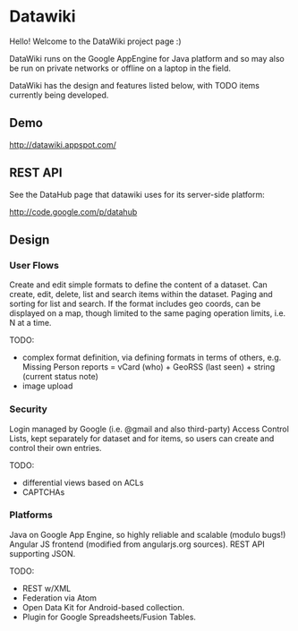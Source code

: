 # Datawiki

Hello! Welcome to the DataWiki project page :)

DataWiki runs on the Google AppEngine for Java platform and so may also be run on private networks or offline on a laptop in the field.

DataWiki has the design and features listed below, with TODO items currently being developed.

## Demo
http://datawiki.appspot.com/

## REST API
See the DataHub page that datawiki uses for its server-side platform:

http://code.google.com/p/datahub

## Design
### User Flows
Create and edit simple formats to define the content of a dataset.
Can create, edit, delete, list and search items within the dataset.
Paging and sorting for list and search.
If the format includes geo coords, can be displayed on a map, though limited to the same paging operation limits, i.e. N at a time.

TODO:
  * complex format definition, via defining formats in terms of others, e.g. Missing Person reports = vCard (who) + GeoRSS (last seen) + string (current status note)
  * image upload

### Security
Login managed by Google (i.e. @gmail and also third-party)
Access Control Lists, kept separately for dataset and for items, so users can create and control their own entries.

TODO:
  * differential views based on ACLs
  * CAPTCHAs

### Platforms
Java on Google App Engine, so highly reliable and scalable (modulo bugs!)
Angular JS frontend (modified from angularjs.org sources).
REST API supporting JSON.

TODO:
  * REST w/XML
  * Federation via Atom
  * Open Data Kit for Android-based collection.
  * Plugin for Google Spreadsheets/Fusion Tables.

